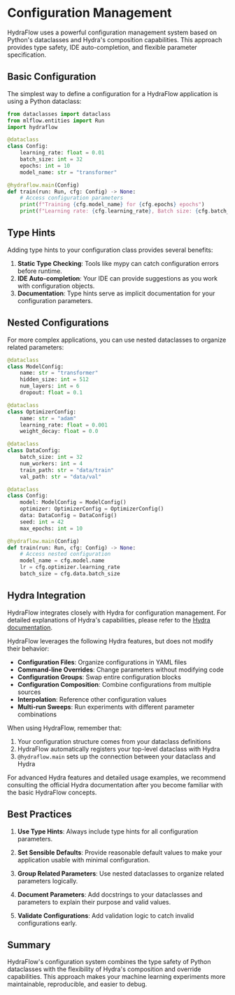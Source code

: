 # Configuration Management

HydraFlow uses a powerful configuration management system based on Python's
dataclasses and Hydra's composition capabilities. This approach provides
type safety, IDE auto-completion, and flexible parameter specification.

## Basic Configuration

The simplest way to define a configuration for a HydraFlow application is
using a Python dataclass:

```python
from dataclasses import dataclass
from mlflow.entities import Run
import hydraflow

@dataclass
class Config:
    learning_rate: float = 0.01
    batch_size: int = 32
    epochs: int = 10
    model_name: str = "transformer"

@hydraflow.main(Config)
def train(run: Run, cfg: Config) -> None:
    # Access configuration parameters
    print(f"Training {cfg.model_name} for {cfg.epochs} epochs")
    print(f"Learning rate: {cfg.learning_rate}, Batch size: {cfg.batch_size}")
```

## Type Hints

Adding type hints to your configuration class provides several benefits:

1. **Static Type Checking**: Tools like mypy can catch configuration errors
   before runtime.
2. **IDE Auto-completion**: Your IDE can provide suggestions as you work with
   configuration objects.
3. **Documentation**: Type hints serve as implicit documentation for your
   configuration parameters.

## Nested Configurations

For more complex applications, you can use nested dataclasses to organize
related parameters:

```python
@dataclass
class ModelConfig:
    name: str = "transformer"
    hidden_size: int = 512
    num_layers: int = 6
    dropout: float = 0.1

@dataclass
class OptimizerConfig:
    name: str = "adam"
    learning_rate: float = 0.001
    weight_decay: float = 0.0

@dataclass
class DataConfig:
    batch_size: int = 32
    num_workers: int = 4
    train_path: str = "data/train"
    val_path: str = "data/val"

@dataclass
class Config:
    model: ModelConfig = ModelConfig()
    optimizer: OptimizerConfig = OptimizerConfig()
    data: DataConfig = DataConfig()
    seed: int = 42
    max_epochs: int = 10

@hydraflow.main(Config)
def train(run: Run, cfg: Config) -> None:
    # Access nested configuration
    model_name = cfg.model.name
    lr = cfg.optimizer.learning_rate
    batch_size = cfg.data.batch_size
```

## Hydra Integration

HydraFlow integrates closely with Hydra for configuration management.
For detailed explanations of Hydra's capabilities, please refer to
the [Hydra documentation](https://hydra.cc/docs/intro/).

HydraFlow leverages the following Hydra features, but does not modify their behavior:

- **Configuration Files**: Organize configurations in YAML files
- **Command-line Overrides**: Change parameters without modifying code
- **Configuration Groups**: Swap entire configuration blocks
- **Configuration Composition**: Combine configurations from multiple sources
- **Interpolation**: Reference other configuration values
- **Multi-run Sweeps**: Run experiments with different parameter combinations

When using HydraFlow, remember that:

1. Your configuration structure comes from your dataclass definitions
2. HydraFlow automatically registers your top-level dataclass with Hydra
3. `@hydraflow.main` sets up the connection between your dataclass and Hydra

For advanced Hydra features and detailed usage examples, we recommend
consulting the official Hydra documentation after you become familiar
with the basic HydraFlow concepts.

## Best Practices

1. **Use Type Hints**: Always include type hints for all configuration parameters.

2. **Set Sensible Defaults**: Provide reasonable default values to make your
   application usable with minimal configuration.

3. **Group Related Parameters**: Use nested dataclasses to organize related
   parameters logically.

4. **Document Parameters**: Add docstrings to your dataclasses and parameters
   to explain their purpose and valid values.

5. **Validate Configurations**: Add validation logic to catch invalid
   configurations early.

## Summary

HydraFlow's configuration system combines the type safety of Python dataclasses
with the flexibility of Hydra's composition and override capabilities. This
approach makes your machine learning experiments more maintainable,
reproducible, and easier to debug.